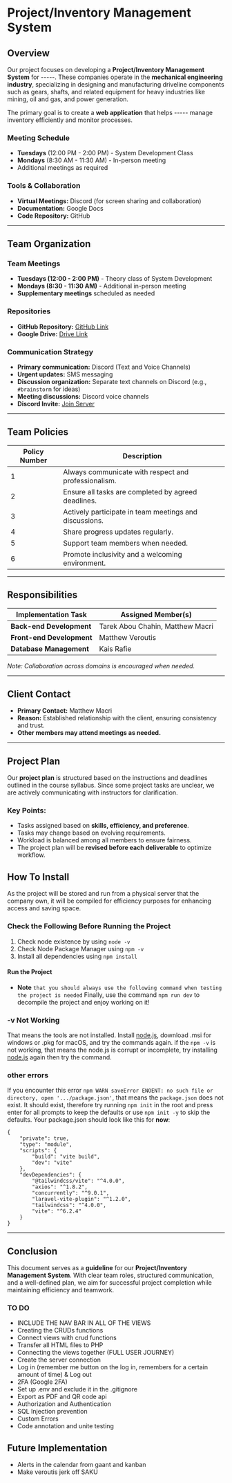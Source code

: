 # Project/Inventory Management System

## Overview
Our project focuses on developing a **Project/Inventory Management System** for -----. These companies operate in the **mechanical engineering industry**, specializing in designing and manufacturing driveline components such as gears, shafts, and related equipment for heavy industries like mining, oil and gas, and power generation.

The primary goal is to create a **web application** that helps ----- manage inventory efficiently and monitor processes. 

### Meeting Schedule
- **Tuesdays** (12:00 PM - 2:00 PM) - System Development Class
- **Mondays** (8:30 AM - 11:30 AM) - In-person meeting
- Additional meetings as required

### Tools & Collaboration
- **Virtual Meetings:** Discord (for screen sharing and collaboration)
- **Documentation:** Google Docs
- **Code Repository:** GitHub

---

## Team Organization
### Team Meetings
- **Tuesdays (12:00 - 2:00 PM)** - Theory class of System Development
- **Mondays (8:30 - 11:30 AM)** - Additional in-person meeting
- **Supplementary meetings** scheduled as needed

### Repositories
- **GitHub Repository:** [GitHub Link](#)  
- **Google Drive:** [Drive Link](https://drive.google.com/drive/folders/1IKmMJHQ8GsyfiEsLtdMCoJcwRlNlh5Fj?usp=sharing)  

### Communication Strategy
- **Primary communication:** Discord (Text and Voice Channels)
- **Urgent updates:** SMS messaging
- **Discussion organization:** Separate text channels on Discord (e.g., `#brainstorm` for ideas)
- **Meeting discussions:** Discord voice channels
- **Discord Invite:** [Join Server](https://discord.gg/qdcdxH8paM)

---

## Team Policies
| Policy Number | Description |
|--------------|-------------|
| 1 | Always communicate with respect and professionalism. |
| 2 | Ensure all tasks are completed by agreed deadlines. |
| 3 | Actively participate in team meetings and discussions. |
| 4 | Share progress updates regularly. |
| 5 | Support team members when needed. |
| 6 | Promote inclusivity and a welcoming environment. |

---

## Responsibilities
| Implementation Task | Assigned Member(s) |
|--------------------|------------------|
| **Back-end Development** | Tarek Abou Chahin, Matthew Macri |
| **Front-end Development** | Matthew Veroutis |
| **Database Management** | Kais Rafie |

*Note: Collaboration across domains is encouraged when needed.*

---

## Client Contact
- **Primary Contact:** Matthew Macri
- **Reason:** Established relationship with the client, ensuring consistency and trust.
- **Other members may attend meetings as needed.**

---

## Project Plan
Our **project plan** is structured based on the instructions and deadlines outlined in the course syllabus. Since some project tasks are unclear, we are actively communicating with instructors for clarification. 

### Key Points:
- Tasks assigned based on **skills, efficiency, and preference**.
- Tasks may change based on evolving requirements.
- Workload is balanced among all members to ensure fairness.
- The project plan will be **revised before each deliverable** to optimize workflow.

## How To Install
As the project will be stored and run from a physical server that the company own, it will be compiled for efficiency purposes for enhancing access and saving space.

### Check the Following Before Running the Project

1. Check node existence by using `node -v`
2. Check Node Package Manager using `npm -v`
3. Install all dependencies using `npm install`

#### Run the Project
* **Note** `that you should always use the following command when testing the project is needed`
Finally, use the command `npm run dev` to decompile the project and enjoy working on it!

### -v Not Working
That means the tools are not installed. Install [node.js](https://nodejs.org), download .msi for windows or .pkg for macOS, and try the commands again. if the `npm -v` is not working, that means the node.js is corrupt or incomplete, try installing [node.js](https://nodejs.org) again then try the command.

### other errors
If you encounter this error `npm WARN saveError ENOENT: no such file or directory, open '.../package.json'`, that means the `package.json` does not exist. It should exist, therefore try running `npm init` in the root and press enter for all prompts to keep the defaults or use `npm init -y` to skip the defaults. Your package.json should look like this for **now**:

``` 
{
    "private": true,
    "type": "module",
    "scripts": {
        "build": "vite build",
        "dev": "vite"
    },
    "devDependencies": {
        "@tailwindcss/vite": "^4.0.0",
        "axios": "^1.8.2",
        "concurrently": "^9.0.1",
        "laravel-vite-plugin": "^1.2.0",
        "tailwindcss": "^4.0.0",
        "vite": "^6.2.4"
    }
}
```
---

## Conclusion
This document serves as a **guideline** for our **Project/Inventory Management System**. With clear team roles, structured communication, and a well-defined plan, we aim for successful project completion while maintaining efficiency and teamwork.

### TO DO
* INCLUDE THE NAV BAR IN ALL OF THE VIEWS 
* Creating the CRUDs functions
* Connect views with crud functions
* Transfer all HTML files to PHP 
* Connecting the views together (FULL USER JOURNEY)
* Create the server connection 
* Log in (remember me button on the log in, remembers for a certain amount of time) & Log out  
* 2FA (Google 2FA)
* Set up .env and exclude it in the .gitignore
* Export as PDF and QR code api 
* Authorization and Authentication
* SQL Injection prevention
* Custom Errors 
* Code annotation and unite testing

## Future Implementation
* Alerts in the calendar from gaant and kanban
* Make veroutis jerk off SAKU
